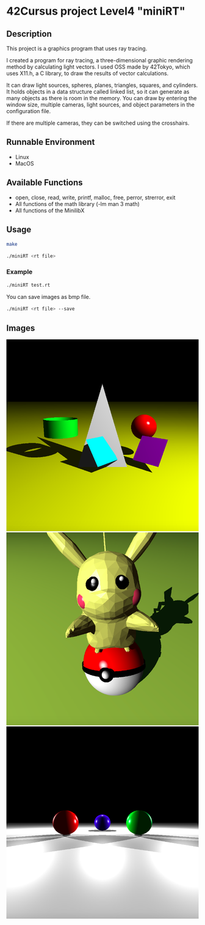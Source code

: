 # 42Cursus project Level4 "miniRT"

## Description

This project is a graphics program that uses ray tracing.

I created a program for ray tracing, a three-dimensional graphic rendering method by calculating light vectors. I used OSS made by 42Tokyo, which uses X11.h, a C library, to draw the results of vector calculations.

It can draw light sources, spheres, planes, triangles, squares, and cylinders. It holds objects in a data structure called linked list, so it can generate as many objects as there is room in the memory. You can draw by entering the window size, multiple cameras, light sources, and object parameters in the configuration file.

If there are multiple cameras, they can be switched using the crosshairs.

## Runnable Environment

- Linux
- MacOS

## Available Functions

- open, close, read, write, printf, malloc, free, perror, strerror, exit
- All functions of the math library (-lm man 3 math)
- All functions of the MinilibX

## Usage
```bash
make
```
```bash
./miniRT <rt file>
```
### Example

```bash
./miniRT test.rt
```

You can save images as bmp file.

```bash
./miniRT <rt file> --save
```

## Images
<img src=images/all_obj.png>
<img src=images/pika.png>
<img src=images/mult_light.png>

